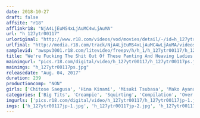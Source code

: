 ```yaml
---
date: 2018-10-27
draft: false
affsite: "r18"
afflinkr18: "NjA4LjEuMS4xLjAuMC4wLjAuMA"
url: "h_127ytr00117"
urloriginal: "http://www.r18.com/videos/vod/movies/detail/-/id=h_127ytr00117"
urlfinal: "http://media.r18.com/track/NjA4LjEuMS4xLjAuMC4wLjAuMA/videos/vod/movies/detail/-/id=h_127ytr00117"
samplevid: "awspv3001.r18.com/litevideo/freepv/h/h_1/h_127ytr00117/h_127ytr00117_dmb_w.mp4"
title: "We're Fucking The Shit Out Of These Panting And Heaving Ladies As They Squirt Their Cum Everywhere 4 Hours"
mainimgurl: "pics.r18.com/digital/video/h_127ytr00117/h_127ytr00117ps.jpg"
mainimgs: "h_127ytr00117ps.jpg"
releasedate: "Aug. 04, 2017"
duration: 239
productioncomp: "NON"
girls: ['Chitose Saegusa', 'Hina Kinami', 'Misaki Tsubasa', 'Mako Ayanami', 'Yuu Misaki', 'Mayu Satomi', 'Mika Miyake', 'Airi Mashiro', 'Hikari Inamura', 'Natsuko Mishima']
categories: ['Big Tits', 'Creampie', 'Squirting', 'Compilation', 'Over 4 Hours', 'Hi-Def']
imgurls: ['pics.r18.com/digital/video/h_127ytr00117/h_127ytr00117jp-1.jpg', 'pics.r18.com/digital/video/h_127ytr00117/h_127ytr00117jp-2.jpg', 'pics.r18.com/digital/video/h_127ytr00117/h_127ytr00117jp-3.jpg', 'pics.r18.com/digital/video/h_127ytr00117/h_127ytr00117jp-4.jpg', 'pics.r18.com/digital/video/h_127ytr00117/h_127ytr00117jp-5.jpg', 'pics.r18.com/digital/video/h_127ytr00117/h_127ytr00117jp-6.jpg', 'pics.r18.com/digital/video/h_127ytr00117/h_127ytr00117jp-7.jpg', 'pics.r18.com/digital/video/h_127ytr00117/h_127ytr00117jp-8.jpg', 'pics.r18.com/digital/video/h_127ytr00117/h_127ytr00117jp-9.jpg', 'pics.r18.com/digital/video/h_127ytr00117/h_127ytr00117jp-10.jpg', 'pics.r18.com/digital/video/h_127ytr00117/h_127ytr00117jp-11.jpg', 'pics.r18.com/digital/video/h_127ytr00117/h_127ytr00117jp-12.jpg', 'pics.r18.com/digital/video/h_127ytr00117/h_127ytr00117jp-13.jpg', 'pics.r18.com/digital/video/h_127ytr00117/h_127ytr00117jp-14.jpg', 'pics.r18.com/digital/video/h_127ytr00117/h_127ytr00117jp-15.jpg', 'pics.r18.com/digital/video/h_127ytr00117/h_127ytr00117jp-16.jpg', 'pics.r18.com/digital/video/h_127ytr00117/h_127ytr00117jp-17.jpg', 'pics.r18.com/digital/video/h_127ytr00117/h_127ytr00117jp-18.jpg', 'pics.r18.com/digital/video/h_127ytr00117/h_127ytr00117jp-19.jpg', 'pics.r18.com/digital/video/h_127ytr00117/h_127ytr00117jp-20.jpg']
imgs: ['h_127ytr00117jp-1.jpg', 'h_127ytr00117jp-2.jpg', 'h_127ytr00117jp-3.jpg', 'h_127ytr00117jp-4.jpg', 'h_127ytr00117jp-5.jpg', 'h_127ytr00117jp-6.jpg', 'h_127ytr00117jp-7.jpg', 'h_127ytr00117jp-8.jpg', 'h_127ytr00117jp-9.jpg', 'h_127ytr00117jp-10.jpg', 'h_127ytr00117jp-11.jpg', 'h_127ytr00117jp-12.jpg', 'h_127ytr00117jp-13.jpg', 'h_127ytr00117jp-14.jpg', 'h_127ytr00117jp-15.jpg', 'h_127ytr00117jp-16.jpg', 'h_127ytr00117jp-17.jpg', 'h_127ytr00117jp-18.jpg', 'h_127ytr00117jp-19.jpg', 'h_127ytr00117jp-20.jpg']
---
```

